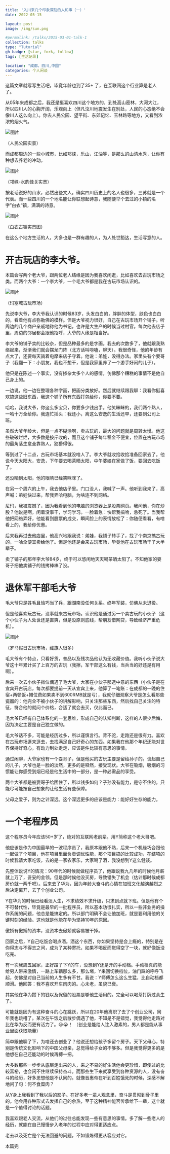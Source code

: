 ```yaml
---
title: '入川来几个印象深刻的人和事（一）'
date: 2022-05-15

layout: post
image: /img/sun.png

#permalink: /talks/2015-03-01-talk-1
collection: talks
type: "Tutorial"
gh-badge: [star, fork, follow]
tags: [生活记录]

location: "成都，四川,中国"
categories: 个人闲谈
---
```

[basepicpath]: /img/blog/sichuanyi-

这篇文章就写写生活吧，毕竟年龄也到了35+ 了，在互联网这个行业算是老人了。



从05年来成都之后，我还是挺喜欢四川这个地方的，到处高山密林，大河大江，所以四川人的心胸开阔，乐观向上（但凡汶川地震发生在别处，人民的心态绝不会像川人这么向上）。你去人民公园、望平街、东郊记忆、玉林路等地方，又看到浓浓的烟火气。



 ![图片]([basepicpath]2.jpg)

（人民公园实景）



而成都周边的一些小城市，比如邛崃，乐山，江油等，是那么的山清水秀，让你有种想去养老的冲动。



 ![图片]([basepicpath]2.jpg)


（邛崃-水韵佳关实景）



按老话说好的山水，必然出些文人。确实四川历史上的名人也很多，三苏就是一个代表。而一些四川的一个地名能让你联想起诗意，我随便举个去过的小镇的名字”白衣“镇，满满的诗意。



 ![图片]([basepicpath]3.jpg)


（白衣古镇实景图）



在这么个地方生活的人，大多也是一群有趣的人，为人处世豁达，生活写意的人。



# 开古玩店的李大爷。



本篇会写两个老大爷，跟两位老人结缘是因为我喜欢闲逛，比如喜欢去古玩市场之类。而两个大爷：一个李大爷，一个毛大爷都是我在古玩市场认识的。



 ![图片]([basepicpath]4.jpg)


（玛塞城古玩市场）



先说李大爷，李大爷我认识的时候83岁，头发白白的，胖胖的体型，肤色也白白的，看着他有点弥勒佛的模样。但是大爷视力很好，自己在古玩市场开个铺子。听周边的几个商户亲戚地称他为书记，也许是大生产的时候当过村官。每次他去店子里，周边的邻居都会跟他招呼，大爷的人缘是相当好。



李大爷的铺子卖的比较杂，但是品种最多的是字画。我去的次数多了，他就跟我熟络起来，渐渐我们就会摆龙门阵（北方话叫唠嗑，聊天）。我很奇怪，他的年龄有点大了，还要每天骑着电摩来店子守着。他说：弟娃，没得办法。家里头有个耍哥子（我翻一下：小朋友，我也不想干，但是我家里养了一个游手好闲的儿子）。



他只是在陈述一个事实，没有掺杂太多个人的感情，仿佛那个糟糕的事情不是他自己身上的。



一边说，他一边在整理各种字画，把画分类放好。然后就继续跟我聊：我看你挺喜欢搞这些旧东西，我这个铺子所有东西打包给你，你要不要。



哈哈，我说大爷，你这么多宝贝，你要多少钱出手。他笑眯眯的，我们两个熟人，一哈十万全给你。我连忙摇头：我还小，离这么安逸的生活还早，还要到公司上班。



虽然大爷年龄大，但是一点不糊涂啊，卖古玩的，最大的问题就是周转太慢。他这些破破烂烂，大多数是按斤收的，而且这个铺子每年租金不便宜，位置在古玩市场的最角落生意全靠熟人，狡猾得很。



等到过了十二点，古玩市场基本就没啥人了。李大爷就收拾收拾准备回家去了。他说今天太阳大，安逸，下午要去喝茶晒太阳，中午婆娘在家做了饭，要回去吃饭了。



还没晒到太阳，他的眼睛已经笑眯眯了。



在另一个周六的上午，我去他店子里。门口没人，我喊了一声。他听到我来了，高声喊：弟娃快过来，帮我弄哈电脑，为啥连不到网络。



尼玛，我被震撼了，因为我看到他的电脑的浏览器上是股票网页。我问他，你在炒股？他说是啊，闲着没事干，学习学习。一脸着急：快帮我搞哈，急死了。当我帮他把网络弄好，他能看到股票的成交，瞬间脸上的表情放松了：你随便看看，有啥看上的，我给你优惠。



后来我再过去他店里，他高兴地跟我说：弟娃，我铺子转手了，找了个南京搞古玩的，一哈全便宜卖给他了。但是他还是会来古玩市场，毕竟他在古玩市场干了大半辈子。



卖了铺子的那年李大爷84岁，终于可以悠闲地天天喝茶晒太阳了。不知他家的耍哥子把他卖铺子的钱拷棒棒了没。



# 退休军干部毛大爷



毛大爷只是姓毛且恰巧当了兵，跟湖南没任何关系。终年军装，仿佛从未退役。



但是他喜欢玩古玩，没事就来古玩市场。认识他是通过另一个卖古玩的小伙子（这个小伙子为人处世还是直爽，但是没原则底线，帮朋友借网贷，导致经济严重危机）。



 ![图片]([basepicpath]5.jpg)


（罗马假日古玩市场，藏族人很多）



毛大爷有个特点，只看好货，普品以及残次品他认为无收藏价值。我听小伙子说大爷这十年累计买了上百万的古玩（我擦，军干部这么有钱，当兵当的好还是有用啊）。



后来一次去小伙子摊位偶遇了毛大爷，大家在小伙子那选中意的东西（小伙子是在宜宾开古玩店，每次都要提前一天从宜宾上来，他算了一笔账：在成都的一晚的住宿+两顿饭+摊位费如果卖不到600RMB就是亏），我就仔细观察大爷是怎么看那些瓷器的：他完全不被小伙子的讲解影响，只关注那些东西，然后找自己关注的特征，符合他的就问个价格，合适了就会去买，仅此而已。



毛大爷已经有自己体系化的一套思维，形成自己的认知判断，这样的人很少后悔，因为决定主要是自己独立做的。



毛大爷话不多，可能是经历过多，所以谨慎言行。背不驼，走路还是很有力。喜欢在古玩市场逛来逛去，去找满足自己好奇心的东西。如果我在他那个年纪还能对世界保持好奇心，有动力到处走走，应该是件比较有意思的事情。



通过闲聊，大爷家也有一个耍哥子，但是他买的古玩主要是留给孙子的。谈起自己的儿子，大爷也是一脸的淡然，更多的是释然，接受现状。大爷在吸烟，吸烟的习惯能让你感受到烟已经是他生活中的一部分，是一种必需品的享受。



两个大爷都是被耍哥子给困住了，所以钱多如何？子孙没有能力，是守不住的，只能尽可能按自己想象的让他生活有些保障。



父母之爱子，则为之计深远。这个深远更多的应该是能力：能好好生存的能力。



# 一个老程序员



这个程序员今年应该50+岁了，绝对的互联网老前辈。用Y简称这个老大哥吧。



他应该是作为中国最早的一波程序员了，我原本跟他不熟，后来一个机缘巧合跟他一起做了个项目，他在项目里面负责调优性能，那个项目搞的比较成功，在结项的时候我请大家吃饭，去的是一家农家乐，大家喝了酒，我没想到Y这么健谈。



先整体说说Y的情况：90年代的时候就做程序员了，他跟说我九几年的时候他月薪就上万了，妥妥的金领。但是那时候他没买房，导致错失了机会（估计那时候成都房价就一两千吧）。后来去了华为，因为年龄大奋斗的心情在加班文化越演越烈之后决定离开，去了个创业公司。



Y在华为的时候已经看淡人生，不求绩效不求升级，只求到点就下班。但是他有个不可替代性，毕竟是最早的一批程序员，所以基本功很扎实，所以一些非业务的操作系统的问题，他总是能搞定的。所以部门明确不会让他加班，就是要利用他的关键时刻的经验。这也就是他能在华为坚持10年的原因。



傲娇有傲娇的资本，没资本去傲娇就容易被干掉。



回家之后，Y自己吃饭会喝点酒。酒这个东西，你如果坚持是会上瘾的，特别是在你得志与不得志之间，成为了某种寄托，如果不喝反而觉得空了一块，就好像饭没吃完。



有一次我周五回家，正好蹭了下Y的车，没想到Y还是开的手动档。手动档真的能给男人带来激情，一路上车辆那么多，那么堵，Y来回切换档位，油门踩的呼呼飞起，仿佛是对自己当前的人生多有不甘。我说：Y师傅怎么这么生猛，比自动档都顺滑。他回答：我不喜欢开车肉肉的。心未老，虽貌已衰。



其实他在华为攒下的钱以及保留的股票是够他生活用的。完全可以喝茶打牌过余生了。



可能就是因为有这种奋斗的心在跳跃，所以在20年他离职了去了个创业公司，同年我也跳槽了。某次在午饭之后散步偶遇了他，不知是不是错觉，我觉得他走路对比在华为反而更有活力了。😃😭！ （创业是能给人注入激素的，男人都是能从事业里面获取能量）



简单跟他聊了下，为啥还去创业了？他说还想给孩子多留个房子。天下父母心，特别是传统文化影响下的中国父母亲，总觉得给子女的不够多。但是我觉得更多的是他想在自己还能动的时候再搏一把。



大多数那些一步步从底层走出来的人，来之不易的好生活他会更珍惜，即使过的比较富裕，也会闲不住继续保持奋斗。而那些生下来就享受到各种资源的人，没有奋斗的经历，好多思想他是不认同的。就像晋惠帝在听到百姓饿死的时候，深感不解地问了句：何不食糜肉？



从Y身上我看到了我以后的影子。在好多老一辈人观念里，奋斗是贯彻到骨子里的。他会用各种形式去发挥自己的余热，至于这种精神能否传承给下一辈，这个就是一个值得讨论的话题。



我喜欢跟老人交流，从他们的过往总能发现一些有意思的事情。多了解一些老人的经历，就能在自己慢慢步入老年的过程中应对得更适应点。



老去以及死亡是个无法回避的问题，不如锻炼得更从容应对它。



本篇完











